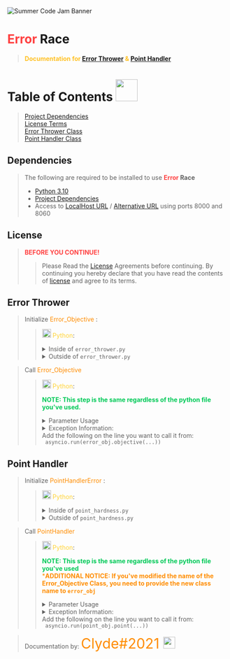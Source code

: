 [Error Thrower]: https://github.com/mkadiya20/heroic-hydra/blob/67f188d0a955d1ae60e08e426ccc68b27ff27e15/src/server/error_thrower.py
[Point Handler]: https://github.com/mkadiya20/heroic-hydra/blob/67f188d0a955d1ae60e08e426ccc68b27ff27e15/src/server/point_hardness.py
[License]: https://github.com/mkadiya20/heroic-hydra/blob/67f188d0a955d1ae60e08e426ccc68b27ff27e15/LICENSE
[Python 3.10]: https://www.python.org/downloads/release/python-3100/
[Project Dependencies]: https://github.com/mkadiya20/heroic-hydra/blob/67f188d0a955d1ae60e08e426ccc68b27ff27e15/poetry.lock
[LocalHost URL]: http://localhost/
[Alternative URL]: http://127.0.0.1/




<img src="https://www.pythondiscord.com/static/images/events/summer_code_jam_2022/site_banner.png" alt="Summer Code Jam Banner">


# <font color="#FF4040"> Error </font> Race

> <font color="#FFC125" style="bold">**Documentation for [Error Thrower] & [Point Handler]**  </font>

# Table of Contents <img src="https://www.iconpacks.net/icons/2/free-opened-book-icon-3163-thumb.png" width=50, height=50>
> [Project Dependencies](#Dependencies) <br>
> [License Terms](#License) <br>
> [Error Thrower Class](#ErrorThrower) <br>
> [Point Handler Class](#PointHandler)
>

## Dependencies <span id="Dependencies"><span>
> The following are required to be installed to use **<font color="#FF4040"> Error </font> Race**
>
> * [Python 3.10]
> * [Project Dependencies]
> * Access to [LocalHost URL] / [Alternative URL] using ports 8000 and 8060





## License <span id="License"><span>

> <font color="#FF4040">**BEFORE YOU CONTINUE!** </font>
> > Please Read the [License] Agreements before continuing. By continuing you hereby declare that you have read the contents of [license] and agree to its terms.
>
>



## Error Thrower <span id="ErrorThrower"><span>

> Initialize <font color="#FF8C00"> Error_Objective </font>:
> > <img src="https://upload.wikimedia.org/wikipedia/commons/thumb/c/c3/Python-logo-notext.svg/2048px-Python-logo-notext.svg.png" height="20"> <font color="#FFD43B"> Python</font>:
> > <details>
> >    <summary>Inside of <code>error_thrower.py</code></summary>
> >     <br>
> >     Since you're already using the classes file; the <code>imports</code> are already present.
> >     You'll only need to add the following code to the bottom of the file:
> >  
> >     error_obj = Error_Objective()
> >
> >   </details>
> > <details>
> >    <summary>Outside of <code>error_thrower.py</code></summary>
> >     <br>
> >     Since you're using a different python file to initialize <font color="#FF8C00"> Error_Objective </font>
> >     <br>
> >     You'll need to add the following imports to the top of the file:
> >  
> >     import asyncio
> >     from error_thrower import Error_Objective
> >    <br>
> >      Then, add the following in a spot you see fit:
> >    <br>
> >  
> >     error_obj = Error_Objective()
> >
> >   </details>

> Call <font color="#FF8C00"> Error_Objective</font>
> > <img src="https://upload.wikimedia.org/wikipedia/commons/thumb/c/c3/Python-logo-notext.svg/2048px-Python-logo-notext.svg.png" height="20"> <font color="#FFD43B"> Python</font>:
> >
> > <font color="#00C957">**NOTE: This step is the same regardless of the python file you've used.** </font>
> > <br>
> > <details>
> > <summary> Parameter Usage </summary>
> > <br>
> > <table>
> >   <tr>
> >     <td>Name</td>
> >     <td>Casting Type</td>
> >     <td>Default Value</td>
> >     <td> Required</td>
> >  </tr>
> >     <td><font color="#FF8C00"> difficulty</font></td> <td><font color="#959ed6">  int</font></td><td>>===>===></td><td>True</td></tr>
> >     <td><font color="#FF8C00"> already_used_keywords</font></td> <td><font color="#959ed6">list | tuple</font></td><td><font color="#FF8C00">    None</font></td><td>False</td>
> > </table>
> > </details>
> > <details>
> > <summary> Exception Information: </summary>
> > raises <code>DifficultyObjectivesCompleted</code> if <font color="#FF8C00"> already_used_keywords</font> matches the values in <code>self.ERRORS[difficulty]</code>.
> > </details>
> > Add the following on the line you want to call it from: <br>
> > <code> asyncio.run(error_obj.objective(...)) </code>


## Point Handler <span id="PointHandler"><span>

> Initialize <font color="#FF8C00"> PointHandlerError </font>:
> > <img src="https://upload.wikimedia.org/wikipedia/commons/thumb/c/c3/Python-logo-notext.svg/2048px-Python-logo-notext.svg.png" height="20"> <font color="#FFD43B"> Python</font>:
> > <details>
> >    <summary>Inside of <code>point_hardness.py</code></summary>
> >     <br>
> >     Since you're already using the classes file; the <code>imports</code> are already present.
> >     You'll only need to add the following code to the bottom of the file:
> >  
> >     point_obj = PointHandler()
> >
> >
> >   </details>
> > <details>
> >    <summary>Outside of <code>point_hardness.py</code></summary>
> >     <br>
> >     Since you're using a different python file to initialize <font color="#FF8C00"> PointHandler </font>
> >     <br>
> >     You'll need to add the following imports to the top of the file:
> >  
> >     import asyncio
> >     from error_thrower import Error_Objective
> >     from user import User
> >    <br>
> >      Then, add the following in a spot you see fit:
> >    <br>
> >  
> >     point_obj = PointHandler()
> >
> >   </details>

> Call <font color="#FF8C00"> PointHandler</font>
> > <img src="https://upload.wikimedia.org/wikipedia/commons/thumb/c/c3/Python-logo-notext.svg/2048px-Python-logo-notext.svg.png" height="20"> <font color="#FFD43B"> Python</font>:
> >
> > <font color="#00C957">**NOTE: This step is the same regardless of the python file you've used** </font> <br>
> > <font color="#FF8C00">***ADDITIONAL NOTICE: If you've modified the name of the Error_Objective Class, you need to provide the new class name to ``error_obj``**</font>
> > <br>
> > <details>
> > <summary> Parameter Usage </summary>
> > <br>
> > <table>
> >   <tr>
> >     <td>Name</td>
> >     <td>Casting Type</td>
> >     <td>Default Value</td>
> >     <td> Required</td>
> >  </tr>
> >     <td><font color="#FF8C00"> Assignment</font></td> <td><font color="#959ed6">  str</font></td><td>>===>===></td><td>True</td></tr>
> >     <td><font color="#FF8C00"> client_user</font></td> <td>User</td><td>>===>===></td><td>True</td></tr>
> >     <td><font color="#FF8C00"> error_obj</font></td> <td>Error_Objective</td><td>Error_Objective()</td><td>*False </td></tr>
> > </table>
> > </details>
> > <details>
> > <summary> Exception Information: </summary>
> > raises <code>PointHandlerError</code> on Exception.
> > </details>
> > Add the following on the line you want to call it from: <br>
> > <code> asyncio.run(point_obj.point(...)) </code>









> Documentation by: <font color="#FF8C00" size="6"> Clyde#2021 <img src="https://cdn-icons-png.flaticon.com/128/616/616454.png" width="27">
